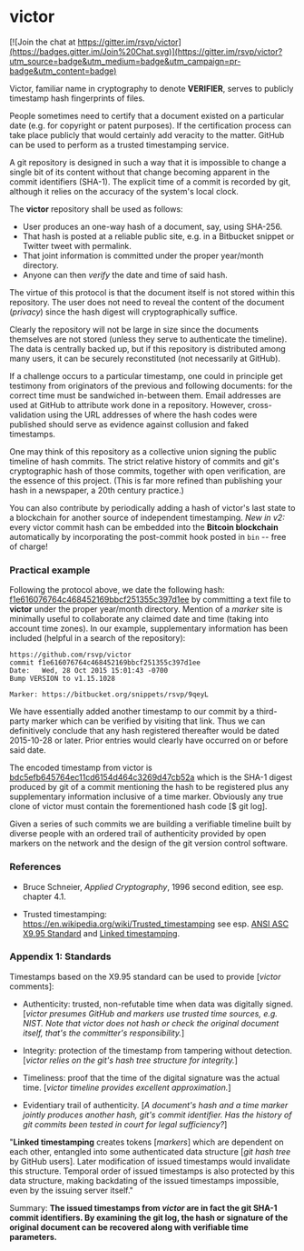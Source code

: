 # victor

[![Join the chat at https://gitter.im/rsvp/victor](https://badges.gitter.im/Join%20Chat.svg)](https://gitter.im/rsvp/victor?utm_source=badge&utm_medium=badge&utm_campaign=pr-badge&utm_content=badge)

Victor, familiar name in cryptography to denote **VERIFIER**, 
serves to publicly timestamp hash fingerprints of files. 

People sometimes need to certify that a document existed on a 
particular date (e.g. for copyright or patent purposes). 
If the certification process can take place publicly 
that would certainly add veracity to the matter. 
GitHub can be used to perform as a trusted timestamping service. 

A git repository is designed in such a way that it is 
impossible to change a single bit of its content without 
that change becoming apparent in the commit identifiers 
(SHA-1). The explicit time of a commit is recorded by git, 
although it relies on the accuracy of the system's local clock. 

The **victor** repository shall be used as follows:

- User produces an one-way hash of a document, say, using SHA-256.
- That hash is posted at a reliable public site, 
  e.g. in a Bitbucket snippet or Twitter tweet with permalink.
- That joint information is committed under the proper year/month directory.
- Anyone can then *verify* the date and time of said hash. 

The virtue of this protocol is that the document itself 
is not stored within this repository. The user does not 
need to reveal the content of the document (*privacy*) 
since the hash digest will cryptographically suffice. 

Clearly the repository will not be large in size 
since the documents themselves are not stored 
(unless they serve to authenticate the timeline). 
The data is centrally backed up, but if this repository is 
distributed among many users, it can be securely reconstituted 
(not necessarily at GitHub). 

If a challenge occurs to a particular timestamp, one could 
in principle get testimony from originators of the previous and 
following documents: for the correct time must be sandwiched 
in-between them. Email addresses are used at GitHub to attribute 
work done in a repository. However, cross-validation 
using the URL addresses of where the hash codes were published 
should serve as evidence against collusion and faked timestamps. 

One may think of this repository as a collective union 
signing the public timeline of hash commits. 
The strict relative history of commits and git's cryptographic 
hash of those commits, together with open verification, 
are the essence of this project.
(This is far more refined than publishing your hash 
in a newspaper, a 20th century practice.)  

You can also contribute by periodically adding a hash of 
victor's last state to a blockchain for another source of 
independent timestamping. *New in v2:* every victor commit 
hash can be embedded into the **Bitcoin blockchain** 
automatically by incorporating the post-commit hook 
posted in `bin` -- free of charge! 


### Practical example

Following the protocol above, we date the following hash: 
[f1e616076764c468452169bbcf251355c397d1ee](https://github.com/rsvp/victor/blob/master/2015/10/2015-10-28-marker.txt) 
by committing a text file to **victor** under 
the proper year/month directory. 
Mention of a *marker* site is minimally useful to collaborate 
any claimed date and time (taking into account time zones). 
In our example, supplementary information has been included 
(helpful in a search of the repository): 

```
https://github.com/rsvp/victor
commit f1e616076764c468452169bbcf251355c397d1ee
Date:   Wed, 28 Oct 2015 15:01:43 -0700
Bump VERSION to v1.15.1028

Marker: https://bitbucket.org/snippets/rsvp/9qeyL
```

We have essentially added another timestamp to our commit by a 
third-party marker which can be verified by visiting that link. 
Thus we can definitively conclude that any hash registered thereafter 
would be dated 2015-10-28 or later. 
Prior entries would clearly have occurred on or before said date. 

The encoded timestamp from victor is 
[bdc5efb645764ec11cd6154d464c3269d47cb52a](https://github.com/rsvp/victor/commit/bdc5efb645764ec11cd6154d464c3269d47cb52a) 
which is the SHA-1 digest produced by git of a commit 
mentioning the hash to be registered plus any supplementary 
information inclusive of a time marker. 
Obviously any true clone of victor must contain 
the forementioned hash code [$ git log]. 

Given a series of such commits we are building a verifiable 
timeline built by diverse people with an ordered trail of 
authenticity provided by open markers on the network and 
the design of the git version control software. 


### References

- Bruce Schneier, *Applied Cryptography*, 1996 second edition, see esp. chapter 4.1.

- Trusted timestamping: https://en.wikipedia.org/wiki/Trusted_timestamping 
  see esp. [ANSI ASC X9.95 Standard](https://en.wikipedia.org/wiki/ANSI_ASC_X9.95_Standard) 
  and [Linked timestamping](https://en.wikipedia.org/wiki/Linked_timestamping). 


### Appendix 1: Standards

Timestamps based on the X9.95 standard can be used to provide [*victor* comments]:

- Authenticity: trusted, non-refutable time when data was digitally signed. 
  [*victor presumes GitHub and markers use trusted time sources, e.g. NIST. 
  Note that victor does not hash or check the original document itself, 
  that's the committer's responsibility.*] 

- Integrity: protection of the timestamp from tampering without detection. 
  [*victor relies on the git's hash tree structure for integrity.*]

- Timeliness: proof that the time of the digital signature was the actual time. 
  [*victor timeline provides excellent approximation.*] 

- Evidentiary trail of authenticity. 
  [*A document's hash and a time marker jointly produces another hash, 
  git's commit identifier. Has the history of git commits been tested 
  in court for legal sufficiency?*] 

"**Linked timestamping** creates tokens [*markers*] 
which are dependent on each other, entangled into some 
authenticated data structure [*git hash tree* by GitHub users]. 
Later modification of issued timestamps would invalidate this structure. 
Temporal order of issued timestamps is also protected by this data structure, 
making backdating of the issued timestamps impossible, 
even by the issuing server itself." 

Summary: **The issued timestamps from *victor* are in fact the 
git SHA-1 commit identifiers. By examining the git log, 
the hash or signature of the original document can be recovered 
along with verifiable time parameters.**

